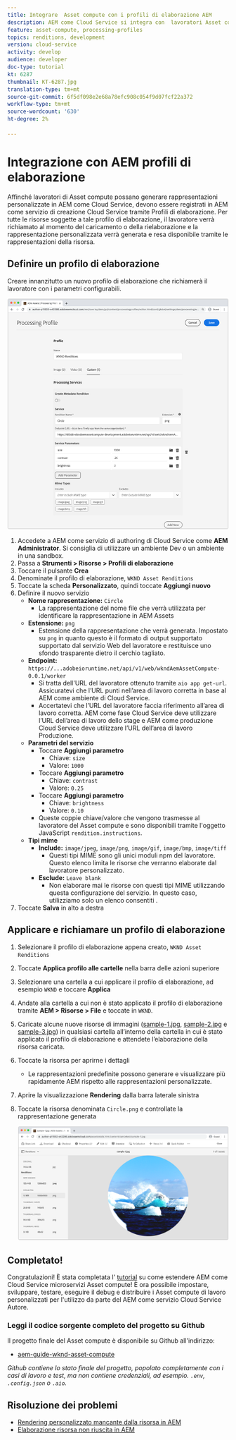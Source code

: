 ```yaml
---
title: Integrare  Asset compute con i profili di elaborazione AEM
description: AEM come Cloud Service si integra con  lavoratori Asset compute distribuiti in Adobe I/O Runtime tramite  profili di elaborazione AEM Assets. I profili di elaborazione sono configurati nel servizio Autore per elaborare risorse specifiche utilizzando i lavoratori personalizzati e archiviare i file generati dai lavoratori come rappresentazioni delle risorse.
feature: asset-compute, processing-profiles
topics: renditions, development
version: cloud-service
activity: develop
audience: developer
doc-type: tutorial
kt: 6287
thumbnail: KT-6287.jpg
translation-type: tm+mt
source-git-commit: 6f5df098e2e68a78efc908c054f9d07fcf22a372
workflow-type: tm+mt
source-wordcount: '630'
ht-degree: 2%

---
```



# Integrazione con AEM profili di elaborazione

Affinché  lavoratori di Asset compute possano generare rappresentazioni personalizzate in AEM come Cloud Service, devono essere registrati in AEM come servizio di creazione Cloud Service tramite Profili di elaborazione. Per tutte le risorse soggette a tale profilo di elaborazione, il lavoratore verrà richiamato al momento del caricamento o della rielaborazione e la rappresentazione personalizzata verrà generata e resa disponibile tramite le rappresentazioni della risorsa.

## Definire un profilo di elaborazione

Creare innanzitutto un nuovo profilo di elaborazione che richiamerà il lavoratore con i parametri configurabili.

![Profilo di elaborazione](./assets/processing-profiles/new-processing-profile.png)

1. Accedete a AEM come servizio di authoring di Cloud Service come __AEM Administrator__. Si consiglia di utilizzare un ambiente Dev o un ambiente in una sandbox.
1. Passa a __Strumenti > Risorse > Profili di elaborazione__
1. Toccare il pulsante __Crea__
1. Denominate il profilo di elaborazione, `WKND Asset Renditions`
1. Toccate la scheda __Personalizzato__, quindi toccate __Aggiungi nuovo__
1. Definire il nuovo servizio
   + __Nome rappresentazione:__ `Circle`
      + La rappresentazione del nome file che verrà utilizzata per identificare la rappresentazione in  AEM Assets
   + __Estensione:__ `png`
      + Estensione della rappresentazione che verrà generata. Impostato su `png` in quanto questo è il formato di output supportato supportato dal servizio Web del lavoratore e restituisce uno sfondo trasparente dietro il cerchio tagliato.
   + __Endpoint:__ `https://...adobeioruntime.net/api/v1/web/wkndAemAssetCompute-0.0.1/worker`
      + Si tratta dell&#39;URL del lavoratore ottenuto tramite `aio app get-url`. Assicuratevi che l’URL punti nell’area di lavoro corretta in base al AEM come ambiente di Cloud Service.
      + Accertatevi che l’URL del lavoratore faccia riferimento all’area di lavoro corretta. AEM come fase Cloud Service deve utilizzare l’URL dell’area di lavoro dello stage e AEM come produzione Cloud Service deve utilizzare l’URL dell’area di lavoro Produzione.
   + __Parametri del servizio__
      + Toccare __Aggiungi parametro__
         + Chiave: `size`
         + Valore: `1000`
      + Toccare __Aggiungi parametro__
         + Chiave: `contrast`
         + Valore: `0.25`
      + Toccare __Aggiungi parametro__
         + Chiave: `brightness`
         + Valore: `0.10`
      + Queste coppie chiave/valore che vengono trasmesse al lavoratore del Asset compute  e sono disponibili tramite l&#39;oggetto JavaScript `rendition.instructions`.
   + __Tipi mime__
      + __Include:__ `image/jpeg`,  `image/png`,  `image/gif`,  `image/bmp`,  `image/tiff`
         + Questi tipi MIME sono gli unici moduli npm del lavoratore. Questo elenco limita le risorse che verranno elaborate dal lavoratore personalizzato.
      + __Esclude:__ `Leave blank`
         + Non elaborare mai le risorse con questi tipi MIME utilizzando questa configurazione del servizio. In questo caso, utilizziamo solo un elenco consentiti .
1. Toccate __Salva__ in alto a destra

## Applicare e richiamare un profilo di elaborazione

1. Selezionare il profilo di elaborazione appena creato, `WKND Asset Renditions`
1. Toccate __Applica profilo alle cartelle__ nella barra delle azioni superiore
1. Selezionare una cartella a cui applicare il profilo di elaborazione, ad esempio `WKND` e toccare __Applica__
1. Andate alla cartella a cui non è stato applicato il profilo di elaborazione tramite __AEM > Risorse > File__ e toccate in `WKND`.
1. Caricate alcune nuove risorse di immagini ([sample-1.jpg](../assets/samples/sample-1.jpg), [sample-2.jpg](../assets/samples/sample-2.jpg) e [sample-3.jpg](../assets/samples/sample-3.jpg)) in qualsiasi cartella all’interno della cartella in cui è stato applicato il profilo di elaborazione e attendete l’elaborazione della risorsa caricata.
1. Toccate la risorsa per aprirne i dettagli
   + Le rappresentazioni predefinite possono generare e visualizzare più rapidamente AEM rispetto alle rappresentazioni personalizzate.
1. Aprire la visualizzazione __Rendering__ dalla barra laterale sinistra
1. Toccate la risorsa denominata `Circle.png` e controllate la rappresentazione generata

   ![Rappresentazioni generate](./assets/processing-profiles/rendition.png)

## Completato!

Congratulazioni! È stata completata l&#39; [tutorial](../overview.md) su come estendere AEM come Cloud Service  microservizi Asset compute! È ora possibile impostare, sviluppare, testare, eseguire il debug e distribuire i Asset compute di lavoro  personalizzati per l&#39;utilizzo da parte del AEM come servizio Cloud Service Autore.

### Leggi il codice sorgente completo del progetto su Github

Il progetto finale del Asset compute  è disponibile su Github all&#39;indirizzo:

+ [aem-guide-wknd-asset-compute](https://github.com/adobe/aem-guides-wknd-asset-compute)

_Github contiene lo stato finale del progetto, popolato completamente con i casi di lavoro e test, ma non contiene credenziali, ad esempio. `.env`,  `.config.json` o  `.aio`._

## Risoluzione dei problemi

+ [Rendering personalizzato mancante dalla risorsa in AEM](../troubleshooting.md#custom-rendition-missing-from-asset)
+ [Elaborazione risorsa non riuscita in AEM](../troubleshooting.md#asset-processing-fails)
